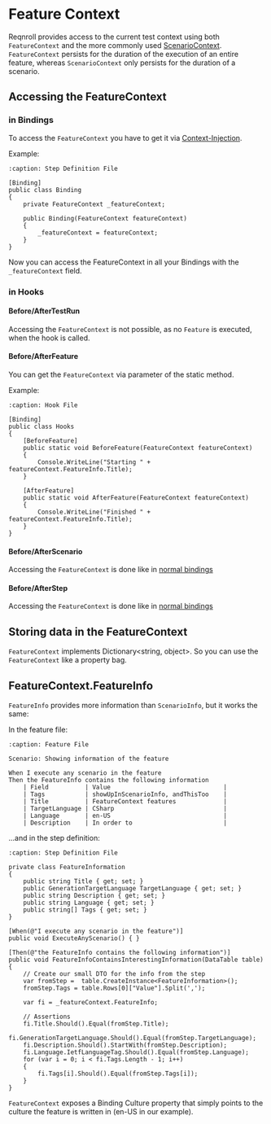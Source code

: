 # Feature Context

Reqnroll provides access to the current test context using both `FeatureContext` and the more commonly used [ScenarioContext](scenario-context). `FeatureContext` persists for the duration of the execution of an entire feature, whereas `ScenarioContext` only persists for the duration of a scenario.

## Accessing the FeatureContext

### in Bindings

To access the `FeatureContext` you have to get it via [Context-Injection](context-injection).

Example:  

```{code-block} csharp
:caption: Step Definition File

[Binding]
public class Binding
{
    private FeatureContext _featureContext;

    public Binding(FeatureContext featureContext)
    {
        _featureContext = featureContext;
    }
}

```

Now you can access the FeatureContext in all your Bindings with the `_featureContext` field.

### in Hooks

#### Before/AfterTestRun

Accessing the `FeatureContext` is not possible, as no `Feature` is executed, when the hook is called.

#### Before/AfterFeature

You can get the `FeatureContext` via parameter of the static method.

Example:

```{code-block} csharp
:caption: Hook File

[Binding]
public class Hooks
{
    [BeforeFeature]
    public static void BeforeFeature(FeatureContext featureContext)
    {
        Console.WriteLine("Starting " + featureContext.FeatureInfo.Title);
    }

    [AfterFeature]
    public static void AfterFeature(FeatureContext featureContext)
    {
        Console.WriteLine("Finished " + featureContext.FeatureInfo.Title);
    }
}
```

#### Before/AfterScenario

Accessing the `FeatureContext` is done like in [normal bindings](#in-bindings)

#### Before/AfterStep

Accessing the `FeatureContext` is done like in [normal bindings](#in-bindings)

## Storing data in the FeatureContext

`FeatureContext` implements Dictionary<string, object>. So you can use the `FeatureContext` like a property bag.  

## FeatureContext.FeatureInfo

`FeatureInfo` provides more information than `ScenarioInfo`, but it works the same:

In the feature file:

```{code-block} gherkin
:caption: Feature File

Scenario: Showing information of the feature

When I execute any scenario in the feature
Then the FeatureInfo contains the following information
    | Field          | Value                               |
    | Tags           | showUpInScenarioInfo, andThisToo    |
    | Title          | FeatureContext features             |
    | TargetLanguage | CSharp                              |
    | Language       | en-US                               |
    | Description    | In order to                         |
```

...and in the step definition:

```{code-block} csharp
:caption: Step Definition File

private class FeatureInformation
{
    public string Title { get; set; }
    public GenerationTargetLanguage TargetLanguage { get; set; }
    public string Description { get; set; }
    public string Language { get; set; }
    public string[] Tags { get; set; }
}

[When(@"I execute any scenario in the feature")]
public void ExecuteAnyScenario() { }

[Then(@"the FeatureInfo contains the following information")]
public void FeatureInfoContainsInterestingInformation(DataTable table)
{
    // Create our small DTO for the info from the step
    var fromStep =  table.CreateInstance<FeatureInformation>();
    fromStep.Tags = table.Rows[0]["Value"].Split(',');

    var fi = _featureContext.FeatureInfo;

    // Assertions
    fi.Title.Should().Equal(fromStep.Title);
    fi.GenerationTargetLanguage.Should().Equal(fromStep.TargetLanguage);
    fi.Description.Should().StartWith(fromStep.Description);
    fi.Language.IetfLanguageTag.Should().Equal(fromStep.Language);
    for (var i = 0; i < fi.Tags.Length - 1; i++)
    {
        fi.Tags[i].Should().Equal(fromStep.Tags[i]);
    }
}
```

`FeatureContext` exposes a Binding Culture property that simply points to the culture the feature is written in (en-US in our example).
